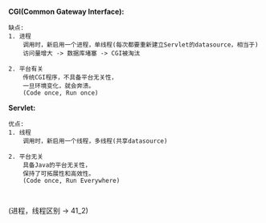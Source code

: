 __CGI(Common Gateway Interface):__
```
缺点:
1. 进程
    调用时，新启用一个进程，单线程(每次都要重新建立Servlet的datasource，相当于) 
    访问量增大 -> 数据库堵塞 -> CGI被淘汰
    
2. 平台有关
    传统CGI程序，不具备平台无关性，
    一旦环境变化，就会奔溃。
    (Code once, Run once)

```
__Servlet:__
```
优点:
1. 线程
    调用时，新启用一个线程，多线程(共享datasource)
    
2. 平台无关
    具备Java的平台无关性，
    保持了可拓展性和高效性。
    (Code once, Run Everywhere)
    
    
```




(进程，线程区别 -> 41_2)
